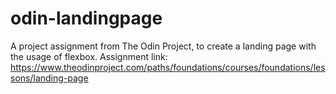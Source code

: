 # odin-landingpage
A project assignment from The Odin Project, to create a landing page with the usage of flexbox.
Assignment link: https://www.theodinproject.com/paths/foundations/courses/foundations/lessons/landing-page
